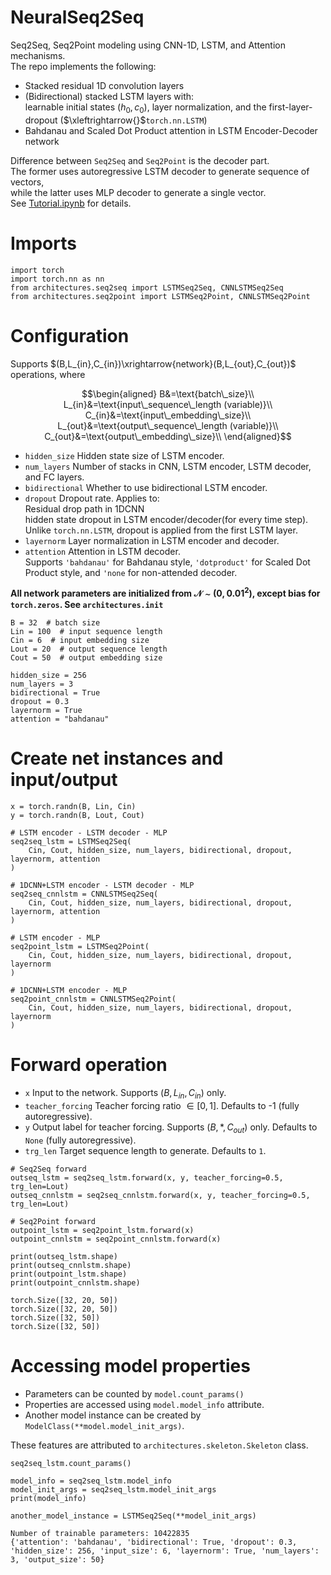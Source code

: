 # NeuralSeq2Seq
Seq2Seq, Seq2Point modeling using CNN-1D, LSTM, and Attention mechanisms.  
The repo implements the following:  
- Stacked residual 1D convolution layers
- (Bidirectional) stacked LSTM layers with:  
  learnable initial states $(h_0, c_0)$, layer normalization, and the first-layer-dropout ($\xleftrightarrow{}$```torch.nn.LSTM```)
- Bahdanau and Scaled Dot Product attention in LSTM Encoder-Decoder network

Difference between ```Seq2Seq``` and ```Seq2Point``` is the decoder part.  
The former uses autoregressive LSTM decoder to generate sequence of vectors,  
while the latter uses MLP decoder to generate a single vector.  
See [Tutorial.ipynb](https://github.com/hyeonbeenlee/NeuralSeq2Seq/blob/main/Tutorial.ipynb) for details.

# Imports
```
import torch
import torch.nn as nn
from architectures.seq2seq import LSTMSeq2Seq, CNNLSTMSeq2Seq
from architectures.seq2point import LSTMSeq2Point, CNNLSTMSeq2Point
```
# Configuration
Supports $(B,L_{in},C_{in})\xrightarrow{network}(B,L_{out},C_{out})$ operations, where  
```math
\begin{aligned}
B&=\text{batch\_size}\\
L_{in}&=\text{input\_sequence\_length (variable)}\\
C_{in}&=\text{input\_embedding\_size}\\
L_{out}&=\text{output\_sequence\_length (variable)}\\
C_{out}&=\text{output\_embedding\_size}\\
\end{aligned}
```
- ```hidden_size``` Hidden state size of LSTM encoder.  
- ```num_layers``` Number of stacks in CNN, LSTM encoder, LSTM decoder, and FC layers.  
- ```bidirectional``` Whether to use bidirectional LSTM encoder.  
- ```dropout``` Dropout rate. Applies to:  
Residual drop path in 1DCNN  
hidden state dropout in LSTM encoder/decoder(for every time step).    
Unlike ```torch.nn.LSTM```, dropout is applied from the first LSTM layer.  
- ```layernorm``` Layer normalization in LSTM encoder and decoder.  
- ```attention``` Attention in LSTM decoder.  
Supports ```'bahdanau'``` for Bahdanau style, ```'dotproduct'``` for Scaled Dot Product style, and ```'none``` for non-attended decoder.

**All network parameters are initialized from $\mathcal{N}\sim(0,0.01^2)$, except bias for ```torch.zeros```. See ```architectures.init```**

```
B = 32  # batch size
Lin = 100  # input sequence length
Cin = 6  # input embedding size
Lout = 20  # output sequence length
Cout = 50  # output embedding size

hidden_size = 256
num_layers = 3
bidirectional = True 
dropout = 0.3
layernorm = True 
attention = "bahdanau"
```

# Create net instances and input/output

```
x = torch.randn(B, Lin, Cin)
y = torch.randn(B, Lout, Cout)

# LSTM encoder - LSTM decoder - MLP
seq2seq_lstm = LSTMSeq2Seq(
    Cin, Cout, hidden_size, num_layers, bidirectional, dropout, layernorm, attention
)  

# 1DCNN+LSTM encoder - LSTM decoder - MLP
seq2seq_cnnlstm = CNNLSTMSeq2Seq(
    Cin, Cout, hidden_size, num_layers, bidirectional, dropout, layernorm, attention
)

# LSTM encoder - MLP
seq2point_lstm = LSTMSeq2Point(
    Cin, Cout, hidden_size, num_layers, bidirectional, dropout, layernorm
)

# 1DCNN+LSTM encoder - MLP
seq2point_cnnlstm = CNNLSTMSeq2Point(
    Cin, Cout, hidden_size, num_layers, bidirectional, dropout, layernorm
)
```

# Forward operation
- ```x``` Input to the network. Supports $(B,L_{in},C_{in})$ only.  
- ```teacher_forcing``` Teacher forcing ratio $\in [0,1]$. Defaults to -1 (fully autoregressive).  
- ```y``` Output label for teacher forcing. Supports $(B,*,C_{out})$ only. Defaults to ```None``` (fully autoregressive).  
- ```trg_len``` Target sequence length to generate. Defaults to ```1```.
```
# Seq2Seq forward
outseq_lstm = seq2seq_lstm.forward(x, y, teacher_forcing=0.5, trg_len=Lout)
outseq_cnnlstm = seq2seq_cnnlstm.forward(x, y, teacher_forcing=0.5, trg_len=Lout)

# Seq2Point forward
outpoint_lstm = seq2point_lstm.forward(x)
outpoint_cnnlstm = seq2point_cnnlstm.forward(x)

print(outseq_lstm.shape)
print(outseq_cnnlstm.shape)
print(outpoint_lstm.shape)
print(outpoint_cnnlstm.shape)
```
```
torch.Size([32, 20, 50])
torch.Size([32, 20, 50])
torch.Size([32, 50])
torch.Size([32, 50])
```
# Accessing model properties
- Parameters can be counted by ```model.count_params()```
- Properties are accessed using ```model.model_info``` attribute.  
- Another model instance can be created by ```ModelClass(**model.model_init_args)```.  

These features are attributed to ```architectures.skeleton.Skeleton``` class.
```
seq2seq_lstm.count_params()

model_info = seq2seq_lstm.model_info
model_init_args = seq2seq_lstm.model_init_args
print(model_info)

another_model_instance = LSTMSeq2Seq(**model_init_args)
```
```
Number of trainable parameters: 10422835
{'attention': 'bahdanau', 'bidirectional': True, 'dropout': 0.3, 'hidden_size': 256, 'input_size': 6, 'layernorm': True, 'num_layers': 3, 'output_size': 50}
```
